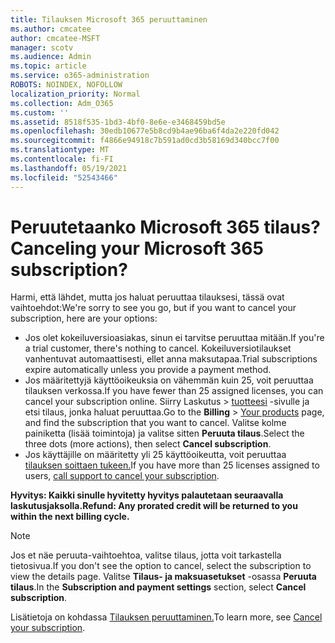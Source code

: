 ```yaml
---
title: Tilauksen Microsoft 365 peruuttaminen
ms.author: cmcatee
author: cmcatee-MSFT
manager: scotv
ms.audience: Admin
ms.topic: article
ms.service: o365-administration
ROBOTS: NOINDEX, NOFOLLOW
localization_priority: Normal
ms.collection: Adm_O365
ms.custom: ''
ms.assetid: 8518f535-1bd3-4bf0-8e6e-e3468459bd5e
ms.openlocfilehash: 30edb10677e5b8cd9b4ae96ba6f4da2e220fd042
ms.sourcegitcommit: f4866e94918c7b591ad0cd3b58169d340bcc7f00
ms.translationtype: MT
ms.contentlocale: fi-FI
ms.lasthandoff: 05/19/2021
ms.locfileid: "52543466"
---
```

# <a name="canceling-your-microsoft-365-subscription"></a><span data-ttu-id="d2c2f-102">Peruutetaanko Microsoft 365 tilaus?</span><span class="sxs-lookup"><span data-stu-id="d2c2f-102">Canceling your Microsoft 365 subscription?</span></span>

<span data-ttu-id="d2c2f-103">Harmi, että lähdet, mutta jos haluat peruuttaa tilauksesi, tässä ovat vaihtoehdot:</span><span class="sxs-lookup"><span data-stu-id="d2c2f-103">We're sorry to see you go, but if you want to cancel your subscription, here are your options:</span></span>
  
- <span data-ttu-id="d2c2f-104">Jos olet kokeiluversioasiakas, sinun ei tarvitse peruuttaa mitään.</span><span class="sxs-lookup"><span data-stu-id="d2c2f-104">If you're a trial customer, there's nothing to cancel.</span></span> <span data-ttu-id="d2c2f-105">Kokeiluversiotilaukset vanhentuvat automaattisesti, ellet anna maksutapaa.</span><span class="sxs-lookup"><span data-stu-id="d2c2f-105">Trial subscriptions expire automatically unless you provide a payment method.</span></span>
- <span data-ttu-id="d2c2f-106">Jos määritettyjä käyttöoikeuksia on vähemmän kuin 25, voit peruuttaa tilauksen verkossa.</span><span class="sxs-lookup"><span data-stu-id="d2c2f-106">If you have fewer than 25 assigned licenses, you can cancel your subscription online.</span></span> <span data-ttu-id="d2c2f-107">Siirry Laskutus  \> [tuotteesi](https://go.microsoft.com/fwlink/p/?linkid=842054) -sivulle ja etsi tilaus, jonka haluat peruuttaa.</span><span class="sxs-lookup"><span data-stu-id="d2c2f-107">Go to the **Billing** \> [Your products](https://go.microsoft.com/fwlink/p/?linkid=842054) page, and find the subscription that you want to cancel.</span></span> <span data-ttu-id="d2c2f-108">Valitse kolme painiketta (lisää toimintoja) ja valitse sitten **Peruuta tilaus**.</span><span class="sxs-lookup"><span data-stu-id="d2c2f-108">Select the three dots (more actions), then select **Cancel subscription**.</span></span>
- <span data-ttu-id="d2c2f-109">Jos käyttäjille on määritetty yli 25 käyttöoikeutta, voit peruuttaa [tilauksen soittaen tukeen.](https://go.microsoft.com/fwlink/p/?linkid=518322)</span><span class="sxs-lookup"><span data-stu-id="d2c2f-109">If you have more than 25 licenses assigned to users, [call support to cancel your subscription](https://go.microsoft.com/fwlink/p/?linkid=518322).</span></span>

<span data-ttu-id="d2c2f-110">**Hyvitys: Kaikki sinulle hyvitetty hyvitys palautetaan seuraavalla laskutusjaksolla.**</span><span class="sxs-lookup"><span data-stu-id="d2c2f-110">**Refund: Any prorated credit will be returned to you within the next billing cycle.**</span></span>

> [!NOTE]
> <span data-ttu-id="d2c2f-111">Jos et näe peruuta-vaihtoehtoa, valitse tilaus, jotta voit tarkastella tietosivua.</span><span class="sxs-lookup"><span data-stu-id="d2c2f-111">If you don't see the option to cancel, select the subscription to view the details page.</span></span> <span data-ttu-id="d2c2f-112">Valitse **Tilaus- ja maksuasetukset** -osassa **Peruuta tilaus**.</span><span class="sxs-lookup"><span data-stu-id="d2c2f-112">In the **Subscription and payment settings** section, select **Cancel subscription**.</span></span>

<span data-ttu-id="d2c2f-113">Lisätietoja on kohdassa [Tilauksen peruuttaminen.](/microsoft-365/commerce/subscriptions/cancel-your-subscription)</span><span class="sxs-lookup"><span data-stu-id="d2c2f-113">To learn more, see [Cancel your subscription](/microsoft-365/commerce/subscriptions/cancel-your-subscription).</span></span>